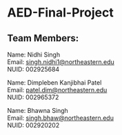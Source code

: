 # AED-Final-Project

## Team Members:
Name: Nidhi Singh <br>
Email: singh.nidhi1@northeastern.edu <br>
NUID: 002925684<br>

Name: Dimpleben Kanjibhai Patel <br>
Email: patel.dim@northeastern.edu <br>
NUID: 002965372<br>

Name: Bhawna Singh <br>
Email: singh.bhaw@northeastern.edu <br>
NUID: 002920202<br>
<br>
